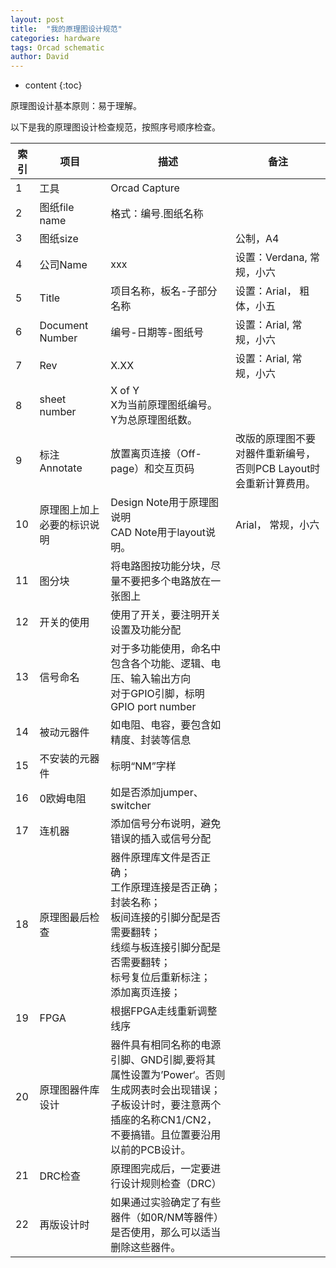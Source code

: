 ```yaml
---
layout: post
title:  "我的原理图设计规范"
categories: hardware
tags: Orcad schematic
author: David
---
```


* content
{:toc}

原理图设计基本原则：易于理解。

以下是我的原理图设计检查规范，按照序号顺序检查。

| 索引 | 项目 | 描述 | 备注 |
|---|---|---|---|
| 1 | 工具 | Orcad Capture |  |
| 2 | 图纸file name | 格式：编号.图纸名称 |  |
| 3 | 图纸size | | 公制，A4 |
| 4 | 公司Name | xxx | 设置：Verdana, 常规，小六 |
| 5 | Title | 项目名称，板名-子部分名称 | 设置：Arial， 粗体，小五 |
| 6 | Document Number | 编号-日期等-图纸号 | 设置：Arial, 常规，小六 |
| 7 | Rev | X.XX | 设置：Arial, 常规，小六 |
| 8 | sheet number | X of Y <br> X为当前原理图纸编号。<br> Y为总原理图纸数。 |  |
| 9 | 标注Annotate | 放置离页连接（Off-page）和交互页码 | 改版的原理图不要对器件重新编号，否则PCB Layout时会重新计算费用。|
| 10 | 原理图上加上必要的标识说明 | Design Note用于原理图说明 <br>CAD Note用于layout说明。| Arial， 常规，小六 |
| 11 | 图分块 | 将电路图按功能分块，尽量不要把多个电路放在一张图上 |  |
| 12 | 开关的使用 | 使用了开关，要注明开关设置及功能分配 |  |
| 13 | 信号命名 | 对于多功能使用，命名中包含各个功能、逻辑、电压、输入输出方向<br>对于GPIO引脚，标明GPIO port number |  |
| 14 | 被动元器件 | 如电阻、电容，要包含如精度、封装等信息 |  |
| 15 | 不安装的元器件 | 标明“NM”字样 |  |
| 16 | 0欧姆电阻 | 如是否添加jumper、switcher |  |
| 17 | 连机器 | 添加信号分布说明，避免错误的插入或信号分配 |  |
| 18 | 原理图最后检查 | 器件原理库文件是否正确； <br>工作原理连接是否正确； <br> 封装名称； <br> 板间连接的引脚分配是否需要翻转； <br>线缆与板连接引脚分配是否需要翻转； <br>标号复位后重新标注； <br>添加离页连接； |  |
| 19 | FPGA | 根据FPGA走线重新调整线序 |  |
| 20 | 原理图器件库设计 | 器件具有相同名称的电源引脚、GND引脚,要将其属性设置为’Power‘。否则生成网表时会出现错误；<br> 子板设计时，要注意两个插座的名称CN1/CN2，不要搞错。且位置要沿用以前的PCB设计。|  |
| 21 | DRC检查 | 原理图完成后，一定要进行设计规则检查（DRC） |  |
| 22 | 再版设计时 | 如果通过实验确定了有些器件（如0R/NM等器件）是否使用，那么可以适当删除这些器件。|  |
